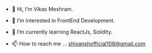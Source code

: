 - 👋 Hi, I’m Vikas Meshram.

- 👀 I’m interested in FrontEnd Development.

- 🌱 I’m currently learning ReactJs, Solidity.

- 📫 How to reach me ... shivanshofficial108@gmail.com

<!---
VikasMeshram2708/VikasMeshram2708 is a ✨ special ✨ repository because its `README.md` (this file) appears on your GitHub profile.
You can click the Preview link to take a look at your changes.
--->
